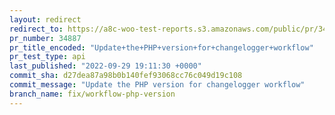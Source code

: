 ```yaml
---
layout: redirect
redirect_to: https://a8c-woo-test-reports.s3.amazonaws.com/public/pr/34887/api/index.html
pr_number: 34887
pr_title_encoded: "Update+the+PHP+version+for+changelogger+workflow"
pr_test_type: api
last_published: "2022-09-29 19:11:30 +0000"
commit_sha: d27dea87a98b0b140fef93068cc76c049d19c108
commit_message: "Update the PHP version for changelogger workflow"
branch_name: fix/workflow-php-version
---
```

